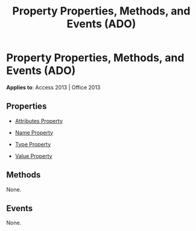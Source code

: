 ﻿---
title: Property Properties, Methods, and Events (ADO)
TOCTitle: Properties, Methods, and Events
ms:assetid: 7a1992c1-b234-58b8-a4c9-663d9b2370e9
ms:mtpsurl: https://msdn.microsoft.com/library/JJ249503(v=office.15)
ms:contentKeyID: 48545782
ms.date: 09/18/2015
mtps_version: v=office.15
---

# Property Properties, Methods, and Events (ADO)


**Applies to**: Access 2013 | Office 2013

## Properties

- [Attributes Property](attributes-property-ado.md)

- [Name Property](name-property-ado.md)

- [Type Property](type-property-ado.md)

- [Value Property](value-property-ado.md)

## Methods

None.

## Events

None.

